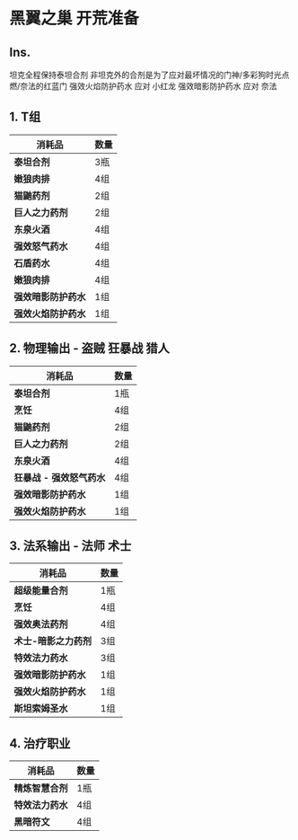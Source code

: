 # 黑翼之巢 开荒准备

## Ins.
 坦克全程保持泰坦合剂
 非坦克外的合剂是为了应对最坏情况的门神/多彩狗时光点燃/奈法的红蓝门
 强效火焰防护药水 应对 小红龙
 强效暗影防护药水 应对 奈法
 

## 1. **T组**
| **消耗品** | **数量**  |
| ------------ | ------------ |
| **泰坦合剂**  | 3瓶  |
| **嫩狼肉排**  | 4组  |
| **猫鼬药剂**  | 2组  |
| **巨人之力药剂**  | 2组   |
| **东泉火酒**  | 4组  |
| **强效怒气药水**  | 4组   |
| **石盾药水**  | 4组  |
| **嫩狼肉排**  | 4组  |
| **强效暗影防护药水**  | 1组  |
| **强效火焰防护药水**  | 1组  |

## 2. **物理输出 - 盗贼 狂暴战 猎人**
| **消耗品** | **数量**  |
| ------------ | ------------ |
| **泰坦合剂**  | 1瓶  |
| **烹饪**  | 4组  |
| **猫鼬药剂**  | 2组  |
| **巨人之力药剂**  | 2组   |
| **东泉火酒**  | 4组  |
| **狂暴战 - 强效怒气药水**  | 4组   |
| **强效暗影防护药水**  | 1组  |
| **强效火焰防护药水**  | 1组  |

## 3. **法系输出 - 法师 术士**
| **消耗品** | **数量**  |
| ------------ | ------------ |
| **超级能量合剂**  | 1瓶  |
| **烹饪**  | 4组  |
| **强效奥法药剂**  | 4组  |
| **术士-暗影之力药剂**  | 3组 |
| **特效法力药水**  | 3组 |
| **强效暗影防护药水**  | 1组  |
| **强效火焰防护药水**  | 1组  |
| **斯坦索姆圣水**  | 1组  |

## 4. **治疗职业**
| **消耗品** | **数量**  |
| ------------ | ------------ |
| **精炼智慧合剂**  | 1瓶 |
| **特效法力药水**  | 4组 |
| **黑暗符文**  | 4组 |

